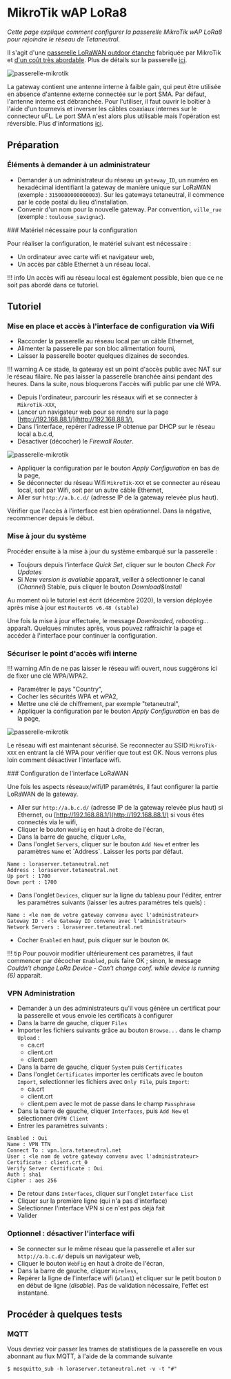# MikroTik wAP LoRa8

_Cette page explique comment configurer la passerelle MikroTik wAP LoRa8 pour rejoindre le réseau de Tetaneutral._

Il s'agit d'une [passerelle LoRaWAN outdoor étanche](https://mikrotik.com/product/wap_lr8_kit) fabriquée par MikroTik et [d'un coût très abordable](https://www.mhzshop.com/shop/3G-4G-5G/LoRa/Gateway-LoRa-MikroTik-wAP-LoRa8-RBwAPR-2nD-R11e-LoRa8.html). Plus de détails sur la passerelle [ici](https://help.mikrotik.com/docs/display/UM/wAP+LR8+kit).

![passerelle-mikrotik](../assets/img/passerelle-mikrotik-gateway-01.png)

La gateway contient une antenne interne à faible gain, qui peut être utilisée en absence d'antenne externe connectée sur le port SMA. Par défaut, l'antenne interne est débranchée. Pour l'utiliser, il faut ouvrir le boîtier à l'aide d'un tournevis et inverser les câbles coaxiaux internes sur le connecteur uFL. Le port SMA n'est alors plus utilisable mais l'opération est réversible. Plus d'informations [ici](https://help.mikrotik.com/docs/display/UM/wAP+LR8+kit#heading-Antennausage). 

## Préparation

### Éléments à demander à un administrateur

* Demander à un administrateur du réseau un `gateway_ID`, un numéro en hexadécimal identifiant la gateway de manière unique sur LoRaWAN (exemple : `3150000000000003`). Sur les gateways tetaneutral, il commence par le code postal du lieu d’installation.
* Convenir d'un nom pour la nouvelle gateway. Par convention, `ville_rue` (exemple : `toulouse_savignac`).

### Matériel nécessaire pour la configuration

Pour réaliser la configuration, le matériel suivant est nécessaire :

* Un ordinateur avec carte wifi et navigateur web,
* Un accès par câble Ethernet à un réseau local.

!!! info
    Un accès wifi au réseau local est également possible, bien que ce ne soit pas abordé dans ce tutoriel.

## Tutoriel

### Mise en place et accès à l'interface de configuration via Wifi

* Raccorder la passerelle au réseau local par un câble Ethernet,
* Alimenter la passerelle par son bloc alimentation fourni,
* Laisser la passerelle booter quelques dizaines de secondes.

!!! warning
     A ce stade, la gateway est un point d'accès public avec NAT sur le réseau filaire. Ne pas laisser la passerelle branchée ainsi pendant des heures. Dans la suite, nous bloquerons l'accès wifi public par une clé WPA.

* Depuis l'ordinateur, parcourir les réseaux wifi et se connecter à `MikroTik-XXX`,
* Lancer un navigateur web pour se rendre sur la page [http://192.168.88.1/](http://192.168.88.1/),
* Dans l'interface, repérer l'adresse IP obtenue par DHCP sur le réseau local a.b.c.d,
* Désactiver (décocher) le _Firewall Router_.

![passerelle-mikrotik](../assets/img/passerelle-mikrotik-network-01.png)

* Appliquer la configuration par le bouton _Apply Configuration_ en bas de la page,
* Se déconnecter du réseau Wifi `MikroTik-XXX` et se connecter au réseau local, soit par Wifi, soit par un autre câble Ethernet,
* Aller sur `http://a.b.c.d/` (adresse IP de la gateway relevée plus haut).

Vérifier que l'accès à l'interface est bien opérationnel. Dans la négative, recommencer depuis le début.

### Mise à jour du système

Procéder ensuite à la mise à jour du système embarqué sur la passerelle :

* Toujours depuis l'interface _Quick Set_, cliquer sur le bouton _Check For Updates_
* Si _New version is available_ apparaît, veiller à sélectionner le canal (_Channel_) Stable, puis cliquer le bouton _Download&Install_

Au moment où le tutoriel est écrit (décembre 2020), la version déployée après mise à jour est `RouterOS v6.48 (stable)`

Une fois la mise à jour effectuée, le message _Downloaded, rebooting..._ apparaît. Quelques minutes après, vous pouvez raffraichir la page et accéder à l'interface pour continuer la configuration.

### Sécuriser le point d'accès wifi interne

!!! warning
    Afin de ne pas laisser le réseau wifi ouvert, nous suggérons ici de fixer une clé WPA/WPA2.

* Paramétrer le pays "Country",
* Cocher les sécurités WPA et wPA2,
* Mettre une clé de chiffrement, par exemple "tetaneutral",
* Appliquer la configuration par le bouton _Apply Configuration_ en bas de la page,

![passerelle-mikrotik](../assets/img/passerelle-mikrotik-wifi-01.png)

Le réseau wifi est maintenant sécurisé. Se reconnecter au SSID `MikroTik-XXX` en entrant la clé WPA pour vérifier que tout est OK. Nous verrons plus loin comment désactiver l'interface wifi.

### Configuration de l'interface LoRaWAN

Une fois les aspects réseaux/wifi/IP paramétrés, il faut configurer la partie LoRaWAN de la gateway.

* Aller sur `http://a.b.c.d/` (adresse IP de la gateway relevée plus haut) si Ethernet, ou [http://192.168.88.1/](http://192.168.88.1/) si vous êtes connectés via le wifi,
* Cliquer le bouton `WebFig` en haut à droite de l'écran,
* Dans la barre de gauche, cliquer `LoRa`,
* Dans l'onglet `Servers`, cliquer sur le bouton `Add New` et entrer les paramètres `Name` et ̀ Address`. Laisser les ports par défaut.

```
Name : loraserver.tetaneutral.net
Address : loraserver.tetaneutral.net
Up port : 1700
Down port : 1700
```

* Dans l'onglet `Devices`, cliquer sur la ligne du tableau pour l'éditer, entrer les paramètres suivants (laisser les autres paramètres tels quels) :

```
Name : <le nom de votre gateway convenu avec l'administrateur>
Gateway ID : <le Gateway ID convenu avec l'administrateur>
Network Servers : loraserver.tetaneutral.net
```

* Cocher `Enabled` en haut, puis cliquer sur le bouton `OK`.

!!! tip
    Pour pouvoir modifier ultérieurement ces paramètres, il faut commencer par décocher `Enabled`, puis faire OK ; sinon, le message _Couldn't change LoRa Device - Can't change conf. while device is running (6)_ apparaît.

### VPN Administration

* Demander à un des administrateurs qu'il vous génère un certificat pour la passerelle et vous envoie les certificats à configurer
* Dans la barre de gauche, cliquer `Files`
* Importer les fichiers suivants grâce au bouton `Browse...` dans le champ `Upload` :
  * ca.crt
  * client.crt
  * client.pem
* Dans la barre de gauche, cliquer `System` puis `Certificates`
* Dans l'onglet `Certificates` importer les certificats avec le bouton `Import`, selectionner les fichiers avec `Only File`, puis `Import`:
  * ca.crt
  * client.crt
  * client.pem avec le mot de passe dans le champ `Passphrase`
* Dans la barre de gauche, cliquer `Interfaces`, puis `Add New` et sélectionner `OVPN Client`
* Entrer les paramètres suivants :

```
Enabled : Oui
Name : VPN TTN
Connect To : vpn.lora.tetaneutral.net
User : <le nom de votre gateway convenu avec l'administrateur>
Certificate : client.crt_0
Verify Server Certificate : Oui
Auth : sha1
Cipher : aes 256
```
* De retour dans `Interfaces`, cliquer sur l'onglet `Interface List`
* Cliquer sur la première ligne (qui n'a pas d'interface)
* Selectionner l'interface VPN si ce n'est pas déjà fait
* Valider

### Optionnel : désactiver l'interface wifi

* Se connecter sur le même réseau que la passerelle et aller sur `http://a.b.c.d/` depuis un navigateur web,
* Cliquer le bouton `WebFig` en haut à droite de l'écran,
* Dans la barre de gauche, cliquer `Wireless`,
* Repérer la ligne de l'interface wifi (`wlan1`) et cliquer sur le petit bouton `D` en début de ligne (_disable_). Pas de validation nécessaire, l'effet est instantané. 

## Procéder à quelques tests

### MQTT

Vous devriez voir passer les trames de statistiques de la passerelle en vous abonnant au flux MQTT, à l'aide de la commande suivante

```
$ mosquitto_sub -h loraserver.tetaneutral.net -v -t "#"
```

